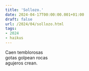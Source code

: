 ```yaml
---
title: 'Sollozo.'
date: 2024-04-17T00:00:00.001+01:00
draft: false
url: /2024/04/sollozo.html
tags:
- 2024
- haikus
---
```


Caen temblorosas  
gotas golpean rocas  
agujeros crean.  
